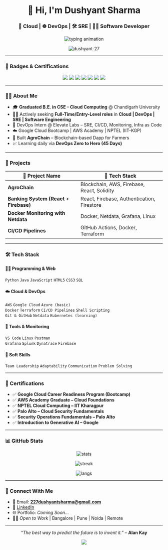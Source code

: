 <h1 align="center">👋 Hi, I'm Dushyant Sharma</h1>
<h3 align="center">🚀 Cloud | ☸️ DevOps | 🛠️ SRE | 👨‍💻 Software Developer</h3>

<p align="center">
  <img src="https://readme-typing-svg.herokuapp.com?font=Fira+Code&size=22&duration=3000&pause=1000&color=00FFCC&center=true&vCenter=true&width=440&lines=$+whoami;Dushyant+Sharma;Cloud+%7C+DevOps+%7C+SRE+Engineer;Always+learning+%F0%9F%93%9A+Always+building+%F0%9F%94%A5" alt="typing animation" />
</p>

<p align="center">
  <img src="https://komarev.com/ghpvc/?username=dushyant-27&label=Profile%20views&color=36bcf7&style=flat-square" alt="dushyant-27" />
</p>

---

### 🏅 Badges & Certifications

<p align="center">
  <img src="https://img.shields.io/badge/Google%20Cloud-Bootcamp%20Graduate-blue?logo=googlecloud&logoColor=white" />
  <img src="https://img.shields.io/badge/AWS-Academy%20Graduate-orange?logo=amazonaws&logoColor=white" />
  <img src="https://img.shields.io/badge/NPTEL-Cloud%20Computing-green?logo=graduation-cap&logoColor=white" />
  <img src="https://img.shields.io/badge/Palo%20Alto-Cloud%20Security-red?logo=paloaltonetworks&logoColor=white" />
  <img src="https://img.shields.io/badge/Dockerized-%E2%9C%94-lightblue?logo=docker&logoColor=white" />
  <img src="https://img.shields.io/badge/Linux%20Lover-%E2%9C%94-black?logo=linux" />
  <img src="https://img.shields.io/badge/Kubernetes-Learning-blue?logo=kubernetes" />
</p>

---

### 🧑‍🚀 About Me

- 🎓 **Graduated B.E. in CSE – Cloud Computing** @ Chandigarh University
- 👨‍💻 Actively seeking **Full-Time/Entry-Level roles** in **Cloud | DevOps | SRE | Software Engineering**
- 🧰 DevOps Intern @ Elevate Labs – SRE, CI/CD, Monitoring, Infra as Code
- ☁️ Google Cloud Bootcamp | AWS Academy | NPTEL (IIT-KGP)
- 🧪 Built **AgroChain** – Blockchain-based Dapp for Farmers
- 📈 Learning daily via **DevOps Zero to Hero (45 Days)**

---

### 🚀 Projects

| 🧪 Project Name                           | 🔧 Tech Stack                           |
|------------------------------------------|------------------------------------------|
| **AgroChain**                             | Blockchain, AWS, Firebase, React, Solidity |
| **Banking System (React + Firebase)**     | React, Firebase, Authentication, Firestore |
| **Docker Monitoring with Netdata**        | Docker, Netdata, Grafana, Linux           |
| **CI/CD Pipelines**                       | GitHub Actions, Docker, Terraform         |

---

### 🛠️ Tech Stack

#### 👨‍💻 Programming & Web
`Python` `Java` `JavaScript` `HTML5` `CSS3` `SQL`

#### ☁️ Cloud & DevOps
`AWS` `Google Cloud` `Azure (basic)`  
`Docker` `Terraform` `CI/CD Pipelines` `Shell Scripting`  
`Git & GitHub` `Netdata` `Kubernetes (learning)`

#### 🧰 Tools & Monitoring
`VS Code` `Linux` `Postman`  
`Grafana` `Splunk` `Dynatrace` `Firebase`

#### 💼 Soft Skills
`Team Leadership` `Adaptability` `Communication` `Problem Solving`

---

### 📜 Certifications

- ✅ **Google Cloud Career Readiness Program (Bootcamp)**  
- ✅ **AWS Academy Graduate – Cloud Foundations**  
- ✅ **NPTEL Cloud Computing – IIT Kharagpur**  
- ✅ **Palo Alto – Cloud Security Fundamentals**  
- ✅ **Security Operations Fundamentals – Palo Alto**  
- ✅ **Introduction to Generative AI – Google**

---

### 📊 GitHub Stats

<p align="center">
  <img src="https://github-readme-stats.vercel.app/api?username=dushyant-27&show_icons=true&theme=radical" alt="stats"/>
</p>

<p align="center">
  <img src="https://github-readme-streak-stats.herokuapp.com/?user=dushyant-27&theme=radical" alt="streak" />
</p>

<p align="center">
  <img src="https://github-readme-stats.vercel.app/api/top-langs/?username=dushyant-27&layout=compact&theme=radical" alt="langs" />
</p>

---

### 🔗 Connect With Me

- 📧 Email: **227dushyantsharma@gmail.com**  
- 💼 [LinkedIn](https://www.linkedin.com/in/dushyantsharma27)  
- 🌐 Portfolio: _Coming Soon..._  
- 🧑‍💼 *Open to Work* | Bangalore | Pune | Noida | Remote

---

<p align="center"><i>“The best way to predict the future is to invent it.”</i> – <b>Alan Kay</b></p>

<p align="center">
  <img src="https://github-readme-activity-graph.cyclic.app/graph?username=dushyant-27&theme=react-dark&hide_border=true" />
</p>
